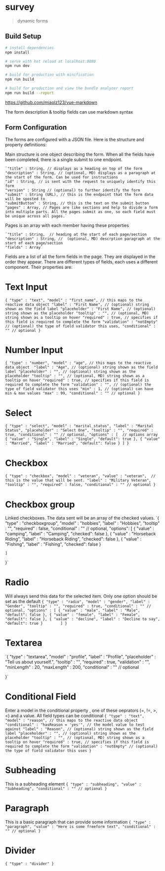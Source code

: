 # survey

> dynamic forms

## Build Setup

``` bash
# install dependencies
npm install

# serve with hot reload at localhost:8080
npm run dev

# build for production with minification
npm run build

# build for production and view the bundle analyzer report
npm run build --report
```


https://github.com/miaolz123/vue-markdown

The form description & tooltip fields can use markdown syntax


## Form Configuration

The forms are configured with a JSON file. Here is the structure and property definitions:

Main structure is one object describing the form. When all the fields have been completed, there is a single submit to one endpoint. 

	`"title" : String, // displays as a heading on top of the form
	"description" : String, // (optional, MD) displays as a paragraph at the start of the form. Can be used for instructions
	"id" : String, // is sent with the request to uniquely identify this form
	"version" : String // (optional) to further identify the form
	"submit" : String (URL), // this is the endpoint that the form data will be sposted to
	"submitButton" : String, // this is the text on the submit button
	"pages" : Array, // Pages are like sections and help to divide a form into multiple parts. All the pages submit as one, so each field must be unique across all pages.`

Pages is an array with each member having these properties

	`"title" : String,  // heading at the start of each page/section
	"description" : String, //  (optional, MD) descrption paragraph at the start of each page/section
	"fields" : Array`

Fields are a list of all the form fields in the page. They are displayed in the order they appear. There are different types of fields, each uses a different component. Their properties are:

# Text Input
`{
	"type" : "text",
	"model" : "first_name", // this maps to the reactive data object
	"label" : "First Name", // (optional) string shown as the field label
	"placeholder" : "First Name", // (optional) string shown as the placeholder
	"tooltip" : "", // (optional, MD) string shown as a tooltip on hover
	"required" : true, // specifies if this field is required to complete the form
	"validation" : "notEmpty" // (optional) the type of field validator this uses,
	"conditional" : "" // optional
}`

# Number Input
`{
	"type" : "number",
	"model" : "age", // this maps to the reactive data object 
	"label" : "Age", // (optional) string shown as the field label
	"placeholder" : "", // (optional) string shown as the placeholder
	"tooltip" : "", // (optional, MD) string shown as a tooltip on hover
	"required" : true, // specifies if this field is required to complete the form
	"validation" : "", // (optional) the type of field validator this uses
	"min" : 1, // (optional) can have  min & max values
	"max" : 99,
	"conditional" : "" // optional
}`

# Select
`{
	"type" : "select",
	"model" : "marital_status",
	"label" : "Marital Status",
	"placeholder" : "Select One",
	"tooltip" : "",
	"required" : true,
	"conditional" : "" // optional,
	"options" : [  // options array
		{
			"value" : "Single",
			"label" : "Single",
			"default": true
		},
		{
			"value" : "Married",
			"label" : "Married",
			"default": false
		}
	]
}`

# Checkbox
`{
	"type" : "checkbox",
	"model" : "veteran",
	"value" : "veteran",  // this is the value that will be sent.
	"label" : "Military Veteran",
	"tooltip" : "",
	"required" : false,
	"conditional" : "" // optional
}`


# Checkbox group
Linked checkboxes. The data sent will be an array of the checked values.
`{
	"type" : "checkboxgroup",
	"model" : "hobbies",
	"label" : "Hobbies",
	"tooltip" : "",
	"required" : false,
	"conditional" : "" // optional,
	"options": [
		{
			"value" : "camping",
			"label" : "Camping",
			"checked": false
		},
		{
			"value" : "Horseback Riding",
			"label" : "Horseback Riding",
			"checked": false
		},
		{
			"value" : "Fishing",
			"label" : "Fishing",
			"checked": false
		}


	]
}`

# Radio
Will always send this data for the selected item. Only one option should be set as the default
`{
	"type" : "radio",
	"model" : "gender",
	"label" : "Gender",
	"tooltip" : "",
	"required" : true,
	"conditional" : "" // optional,
	"options" : [
		{
			"value" : "male",
			"label" : "Male",
			"default": false
		},
		{
			"value" : "female",
			"label" : "Female",
			"default": false
		},
		{
			"value" : "decline",
			"label" : "Decline to say",
			"default": true
		}		
	]
}`

# Textarea
`{
	"type" : "textarea",
	"model" : "profile",
	"label" : "Profile",
	"placeholder" : "Tell us about yourself.",
	"tooltip" : "",
	"required" : true,
	"validation" : "",
	"minLength" : 20, 
	"maxLength" : 200,
	"conditional" : "" // optional

}`

# Conditional Field
Enter a model in the conditional property , one of these oeprators (=, !=, >, <) and a value.
All field types can be conditional
`{
	"type" : "text",
	"model" : "reason", // this maps to the reactive data object
	"conditional" : "hasReason = 'yes'", // the model value to test against
	"label" : "Reason", // (optional) string shown as the field label
	"placeholder" : "", // (optional) string shown as the placeholder
	"tooltip" : "", // (optional, MD) string shown as a tooltip on hover
	"required" : true, // specifies if this field is required to complete the form
	"validation" : "notEmpty" // (optional) the type of field validator this uses
}`

# Subheading
This is a subheading element
`{
	"type" : "subheading",
	"value" : "Subheading",
	"conditional" : "" // optional
}`

# Paragraph
This is a basic paragraph that can provide some information
`{
	"type" : "paragraph",
	"value" : "Here is some freeform text",
	"conditional" : "" // optional
}`

# Divider
`{
	"type" : "divider"
}`